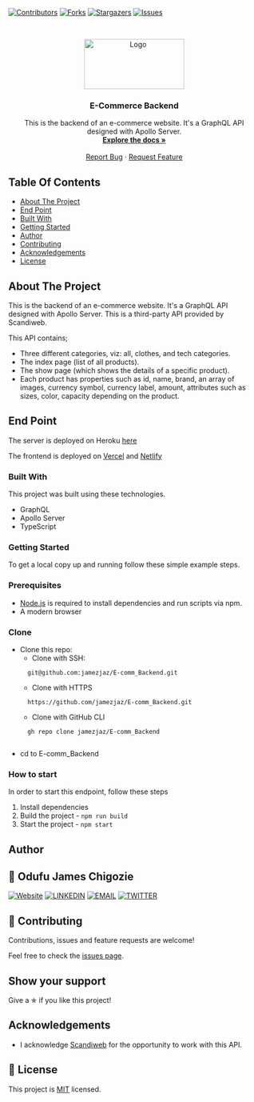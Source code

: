 <!--
*** Thanks for checking out this README Template. If you have a suggestion that would
*** make this better, please fork the repo and create a pull request or simply open
*** an issue with the tag "enhancement".
*** Thanks again! Now go create something AMAZING! :D
-->

<!-- PROJECT SHIELDS -->
<!--
*** I'm using markdown "reference style" links for readability.
*** Reference links are enclosed in brackets [ ] instead of parentheses ( ).
*** See the bottom of this document for the declaration of the reference variables
*** for contributors-url, forks-url, etc. This is an optional, concise syntax you may use.
*** https://www.markdownguide.org/basic-syntax/#reference-style-links
-->
[![Contributors][contributors-shield]][contributors-url]
[![Forks][forks-shield]][forks-url]
[![Stargazers][stars-shield]][stars-url]
[![Issues][issues-shield]][issues-url]


<!-- PROJECT LOGO -->
<br />
<p align="center">
  <a href="https://github.com/jamezjaz/E-comm_Backend">
    <img src="../E-comm_Backend/src/assets/images/graphql-logo.png" alt="Logo" width="200" height="100">
  </a>

  <h3 align="center">E-Commerce Backend</h3>

  <p align="center">
    This is the backend of an e-commerce website. It's a GraphQL API designed with Apollo Server.
    <br />
    <a href="https://github.com/jamezjaz/E-comm_Backend"><strong>Explore the docs »</strong></a>
    <br />
    <br />
    <a href="https://github.com/jamezjaz/E-comm_Backend/issues">Report Bug</a>
    ·
    <a href="https://github.com/jamezjaz/E-comm_Backend/issues">Request Feature</a>
  </p>
</p>

<!-- TABLE OF CONTENTS -->
## Table Of Contents

* [About The Project](#about-the-project)
* [End Point](#live-link)
* [Built With](#built-with)
* [Getting Started](#getting-started)
* [Author](#author)
* [Contributing](#contributing)
* [Acknowledgements](#acknowledgements)
* [License](#license)

<!-- ABOUT THE PROJECT -->
## About The Project
  This is the backend of an e-commerce website. It's a GraphQL API designed with Apollo Server. This is a third-party API provided by Scandiweb.

  This API contains;
  - Three different categories, viz: all, clothes, and tech categories.
  - The index page (list of all products).
  - The show page (which shows the details of a specific product).
  - Each product has properties such as id, name, brand, an array of images, currency symbol, currency label, amount, attributes such as sizes, color, capacity depending on the product.

## End Point
The server is deployed on Heroku [here](https://e-commm-backend.herokuapp.com/)

The frontend is deployed on [Vercel](https://james-odufu-junior-react-frontend.vercel.app/) and [Netlify](https://james-odufu-entry-react-test.netlify.app/)

### Built With
This project was built using these technologies.
* GraphQL
* Apollo Server
* TypeScript

### Getting Started

To get a local copy up and running follow these simple example steps.

### Prerequisites

 * [Node.js](https://nodejs.org/) is required to install dependencies and run scripts via npm.
 * A modern browser

### Clone
* Clone this repo:
  - Clone with SSH:
  ```
    git@github.com:jamezjaz/E-comm_Backend.git
  ```
  - Clone with HTTPS
  ```
    https://github.com/jamezjaz/E-comm_Backend.git
  ```
  - Clone with GitHub CLI
  ```
    gh repo clone jamezjaz/E-comm_Backend
    
 - cd to E-comm_Backend

### How to start

In order to start this endpoint, follow these steps

1. Install dependencies
2. Build the project - `npm run build`
3. Start the project - `npm start`


<!-- CONTACT -->
## Author

## 👤 Odufu James Chigozie

 [![Website](https://img.shields.io/badge/-Website-black?style=for-the-badge&logo=Julia&logoColor=white)](http://jamezjaz.com/)
 [![LINKEDIN](https://img.shields.io/badge/-LINKEDIN-0077B5?style=for-the-badge&logo=Linkedin&logoColor=white)](https://www.linkedin.com/in/jamesgozieodufu/)
 [![EMAIL](https://img.shields.io/badge/-EMAIL-D14836?style=for-the-badge&logo=Mail.Ru&logoColor=white)](mailto:jamezjaz@gmail.com)
 [![TWITTER](https://img.shields.io/badge/-TWITTER-1DA1F2?style=for-the-badge&logo=Twitter&logoColor=white)](https://twitter.com/jamezjaz90)

## 🤝 Contributing

Contributions, issues and feature requests are welcome!

Feel free to check the [issues page](https://github.com/jamezjaz/E-comm_Backend/issues).

## Show your support

Give a ✯ if you like this project!


<!-- ACKNOWLEDGEMENTS -->
## Acknowledgements
* I acknowledge [Scandiweb](https://scandiweb.com//) for the opportunity to work with this API.

<!-- MARKDOWN LINKS & IMAGES -->
<!-- https://www.markdownguide.org/basic-syntax/#reference-style-links -->
[contributors-shield]: https://img.shields.io/github/contributors/jamezjaz/E-comm_Backend.svg?style=flat-square
[contributors-url]: https://github.com/jamezjaz/E-comm_Backend/graphs/contributors
[forks-shield]: https://img.shields.io/github/forks/jamezjaz/E-comm_Backend.svg?style=flat-square
[forks-url]: https://github.com/jamezjaz/E-comm_Backend/network/members
[stars-shield]: https://img.shields.io/github/stars/jamezjaz/E-comm_Backend.svg?style=flat-square
[stars-url]: https://github.com/jamezjaz/E-comm_Backend/stargazers
[issues-shield]: https://img.shields.io/github/issues/jamezjaz/E-comm_Backend.svg?style=flat-square
[issues-url]: https://github.com/jamezjaz/E-comm_Backend/issues

## 📝 License

This project is [MIT](https://opensource.org/licenses/MIT) licensed.

